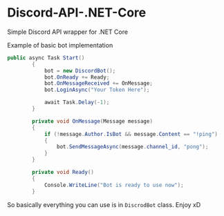 # Discord-API-.NET-Core
Simple Discord API wrapper for .NET Core

Example of basic bot implementation
```cs
public async Task Start()
        {
            bot = new DiscordBot();
            bot.OnReady += Ready;
            bot.OnMessageReceived += OnMessage;
            bot.LoginAsync("Your Token Here");

            await Task.Delay(-1);
        }

        private void OnMessage(Message message)
        {
            if (!message.Author.IsBot && message.Content == "!ping")
            {
                bot.SendMessageAsync(message.channel_id, "pong");
            }
        }

        private void Ready()
        {
            Console.WriteLine("Bot is ready to use now");
        }
```

So basically everything you can use is in `DiscrodBot` class. Enjoy xD
